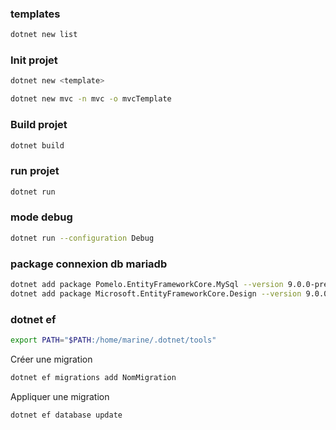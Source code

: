 ### templates

```bash
dotnet new list
```

### Init projet

```bash
dotnet new <template>
```

```bash
dotnet new mvc -n mvc -o mvcTemplate
```

### Build projet

```bash
dotnet build
```

### run projet

```bash
dotnet run
```

### mode debug

```bash
dotnet run --configuration Debug
```

### package connexion db mariadb

```bash
dotnet add package Pomelo.EntityFrameworkCore.MySql --version 9.0.0-preview.1
dotnet add package Microsoft.EntityFrameworkCore.Design --version 9.0.0
```

### dotnet ef

```bash
export PATH="$PATH:/home/marine/.dotnet/tools"
```

Créer une migration

```bash
dotnet ef migrations add NomMigration
```

Appliquer une migration

```bash
dotnet ef database update
```
